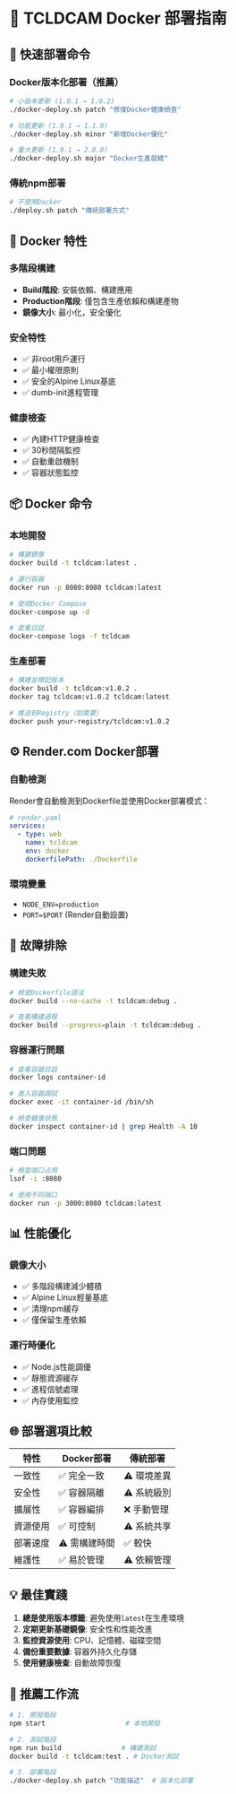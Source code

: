 # 🐳 TCLDCAM Docker 部署指南

## 🚀 快速部署命令

### Docker版本化部署（推薦）
```bash
# 小版本更新 (1.0.1 → 1.0.2)
./docker-deploy.sh patch "修復Docker健康檢查"

# 功能更新 (1.0.1 → 1.1.0)
./docker-deploy.sh minor "新增Docker優化"

# 重大更新 (1.0.1 → 2.0.0)  
./docker-deploy.sh major "Docker生產就緒"
```

### 傳統npm部署
```bash
# 不使用Docker
./deploy.sh patch "傳統部署方式"
```

## 🐳 Docker 特性

### 多階段構建
- **Build階段**: 安裝依賴、構建應用
- **Production階段**: 僅包含生產依賴和構建產物
- **鏡像大小**: 最小化，安全優化

### 安全特性
- ✅ 非root用戶運行
- ✅ 最小權限原則
- ✅ 安全的Alpine Linux基底
- ✅ dumb-init進程管理

### 健康檢查
- ✅ 內建HTTP健康檢查
- ✅ 30秒間隔監控
- ✅ 自動重啟機制
- ✅ 容器狀態監控

## 📦 Docker 命令

### 本地開發
```bash
# 構建鏡像
docker build -t tcldcam:latest .

# 運行容器
docker run -p 8080:8080 tcldcam:latest

# 使用Docker Compose
docker-compose up -d

# 查看日誌
docker-compose logs -f tcldcam
```

### 生產部署
```bash
# 構建並標記版本
docker build -t tcldcam:v1.0.2 .
docker tag tcldcam:v1.0.2 tcldcam:latest

# 推送到Registry（如需要）
docker push your-registry/tcldcam:v1.0.2
```

## ⚙️ Render.com Docker部署

### 自動檢測
Render會自動檢測到Dockerfile並使用Docker部署模式：

```yaml
# render.yaml
services:
  - type: web
    name: tcldcam
    env: docker
    dockerfilePath: ./Dockerfile
```

### 環境變量
- `NODE_ENV=production`
- `PORT=$PORT` (Render自動設置)

## 🔧 故障排除

### 構建失敗
```bash
# 檢查Dockerfile語法
docker build --no-cache -t tcldcam:debug .

# 查看構建過程
docker build --progress=plain -t tcldcam:debug .
```

### 容器運行問題
```bash
# 查看容器日誌
docker logs container-id

# 進入容器調試
docker exec -it container-id /bin/sh

# 檢查健康狀態
docker inspect container-id | grep Health -A 10
```

### 端口問題
```bash
# 檢查端口占用
lsof -i :8080

# 使用不同端口
docker run -p 3000:8080 tcldcam:latest
```

## 📊 性能優化

### 鏡像大小
- ✅ 多階段構建減少體積
- ✅ Alpine Linux輕量基底
- ✅ 清理npm緩存
- ✅ 僅保留生產依賴

### 運行時優化
- ✅ Node.js性能調優
- ✅ 靜態資源緩存
- ✅ 進程信號處理
- ✅ 內存使用監控

## 🌐 部署選項比較

| 特性 | Docker部署 | 傳統部署 |
|------|------------|----------|
| 一致性 | ✅ 完全一致 | ⚠️ 環境差異 |
| 安全性 | ✅ 容器隔離 | ⚠️ 系統級別 |
| 擴展性 | ✅ 容器編排 | ❌ 手動管理 |
| 資源使用 | ✅ 可控制 | ⚠️ 系統共享 |
| 部署速度 | ⚠️ 需構建時間 | ✅ 較快 |
| 維護性 | ✅ 易於管理 | ⚠️ 依賴管理 |

## 💡 最佳實踐

1. **總是使用版本標籤**: 避免使用`latest`在生產環境
2. **定期更新基礎鏡像**: 安全性和性能改進
3. **監控資源使用**: CPU、記憶體、磁碟空間
4. **備份重要數據**: 容器外持久化存儲
5. **使用健康檢查**: 自動故障恢復

## 🎯 推薦工作流

```bash
# 1. 開發階段
npm start                    # 本地開發

# 2. 測試階段  
npm run build               # 構建測試
docker build -t tcldcam:test . # Docker測試

# 3. 部署階段
./docker-deploy.sh patch "功能描述"  # 版本化部署
```